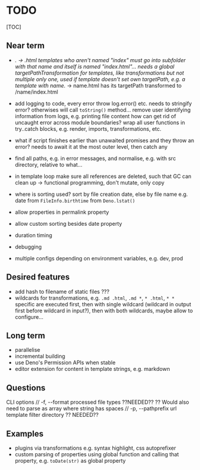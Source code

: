 # TODO

[TOC]



## Near term

- *. -> .html templates who aren't named "index" must go into subfolder with that name and itself is named "index.html"...
  needs a global targetPathTransformation for templates, like transformations but not multiple only one, used if template doesn't set own targetPath, e.g. a template with name.* -> name.html has its targetPath transformed to /name/index.html
- add logging to code, every error throw log.error() etc.
  needs to stringify error? otherwises will call `toString()` method...
  remove user identifying information from logs, e.g. printing file content
  how can get rid of uncaught error across module boundaries?
  wrap all user functions in try..catch blocks, e.g. render, imports, transformations, etc.
- what if script finishes earlier than unawaited promises and they throw an error?
  needs to await it at the most outer level, then catch any
- find all paths, e.g. in error messages, and normalise, e.g. with src directory, relative to what...
- in template loop make sure all references are deleted, such that GC can clean up
  -> functional programming, don't mutate, only copy

- where is sorting used? sort by file creation date, else by file name
  e.g. date from `FileInfo.birthtime` from `Deno.lstat()`
- allow properties in permalink property
- allow custom sorting besides date property
- duration timing
- debugging
- multiple configs depending on environment variables, e.g. dev, prod

## Desired features

- add hash to filename of static files ???
- wildcards for transformations, e.g. `.md .html`, `.md *`, `* .html`, `* *`
  specific are executed first, then with single wildcard (wildcard in output first before wildcard in input?), then with both wildcards, maybe allow to configure...

## Long term

- parallelise
- incremental building
- use Deno's Permission APIs when stable
- editor extension for content in template strings, e.g. markdown

## Questions

CLI options
// -f, --format         processed file types ??NEEDED?? ?? Would also need to parse as array where string has spaces
// -p, --pathprefix     url template filter directory ?? NEEDED??

## Examples

- plugins via transformations
e.g. syntax highlight, css autoprefixer
- custom parsing of properties using global function and calling that property, e.g. `toDate(str)` as global property